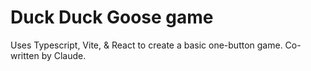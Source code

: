 # Duck Duck Goose game

Uses Typescript, Vite, & React to create a basic one-button game. Co-written by Claude.
